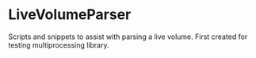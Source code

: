 # LiveVolumeParser
Scripts and snippets to assist with parsing a live volume. First created for testing multiprocessing library.
